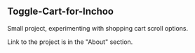 ## Toggle-Cart-for-Inchoo

Small project, experimenting with shopping cart scroll options. 

Link to the project is in the "About" section.
